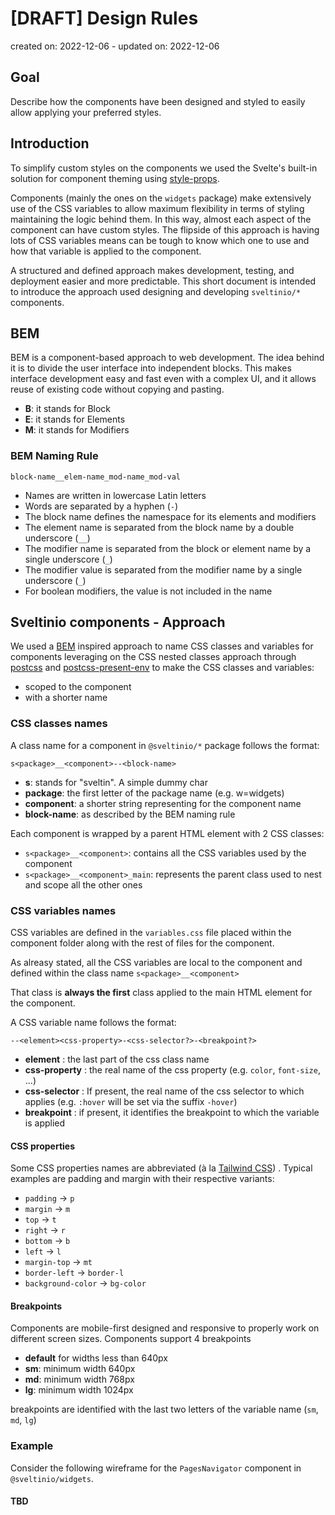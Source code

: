 # [DRAFT] Design Rules

created on: 2022-12-06 - updated on: 2022-12-06

## Goal

Describe how the components have been designed and styled to easily allow applying your preferred styles.

## Introduction

To simplify custom styles on the components we used the Svelte's built-in solution for component theming using [style-props].

Components (mainly the ones on the `widgets` package) make extensively use of the CSS variables to allow maximum flexibility in terms of styling maintaining the logic behind them. In this way, almost each aspect of the component can have custom styles. The flipside of this approach is having lots of CSS variables means can be tough to know which one to use and how that variable is applied to the component.

A structured and defined approach makes development, testing, and deployment easier and more predictable. This short document is intended to introduce the approach used designing and developing `sveltinio/*` components.

## BEM

BEM is a component-based approach to web development. The idea behind it is to divide the user interface into independent blocks. This makes interface development easy and fast even with a complex UI, and it allows reuse of existing code without copying and pasting.

- **B**: it stands for Block
- **E**: it stands for Elements
- **M**: it stands for Modifiers

### BEM Naming Rule

`block-name__elem-name_mod-name_mod-val`

- Names are written in lowercase Latin letters
- Words are separated by a hyphen (`-`)
- The block name defines the namespace for its elements and modifiers
- The element name is separated from the block name by a double underscore (`__`)
- The modifier name is separated from the block or element name by a single underscore (`_`)
- The modifier value is separated from the modifier name by a single underscore (`_`)
- For boolean modifiers, the value is not included in the name

## Sveltinio components - Approach

We used a [BEM] inspired approach to name CSS classes and variables for components leveraging on the CSS nested classes approach through [postcss] and [postcss-present-env] to make the CSS classes and variables:

- scoped to the component
- with a shorter name

### CSS classes names

A class name for a component in `@sveltinio/*` package follows the format:

`s<package>__<component>--<block-name>`

- **s**: stands for "sveltin". A simple dummy char
- **package**: the first letter of the package name (e.g. w=widgets)
- **component**: a shorter string representing for the component name
- **block-name**: as described by the BEM naming rule

Each component is wrapped by a parent HTML element with 2 CSS classes:

- `s<package>__<component>`: contains all the CSS variables used by the component
- `s<package>__<component>_main`: represents the parent class used to nest and scope all the other ones


### CSS variables names

CSS variables are defined in the `variables.css` file placed within the component folder along with the rest of files for the component.

As alreasy stated, all the CSS variables are local to the component and defined within the class name `s<package>__<component>`

That class is **always the first** class applied to the main HTML element for the component.

A CSS variable name follows the format:

`--<element><css-property>-<css-selector?>-<breakpoint?>`

- **element** : the last part of the css class name
- **css-property** : the real name of the css property (e.g. `color`, `font-size`, ...)
- **css-selector** : If present, the real name of the css selector to which applies (e.g. `:hover` will be set via the suffix `-hover`)
- **breakpoint** : if present, it identifies the breakpoint to which the variable is applied

#### CSS properties

Some CSS properties names are abbreviated (à la [Tailwind CSS]) . Typical examples are padding and margin with their respective variants:

- `padding` -> `p`
- `margin` -> `m`
- `top` -> `t`
- `right` -> `r`
- `bottom` -> `b`
- `left` -> `l`
- `margin-top` -> `mt`
- `border-left` -> `border-l`
- `background-color` -> `bg-color`

#### Breakpoints

Components are mobile-first designed and responsive to properly work on different screen sizes.
Components support 4 breakpoints

- **default** for widths less than 640px
- **sm**: minimum width 640px
- **md**: minimum width 768px
- **lg**: minimum width 1024px

breakpoints are identified with the last two letters of the variable name (`sm`, `md`, `lg`)

### Example

Consider the following wireframe for the `PagesNavigator` component in `@sveltinio/widgets`.

#### TBD

<!-- Resources -->
[style-props]: https://svelte.dev/docs#template-syntax-component-directives---style-props
[BEM]: https://en.bem.info/methodology/naming-convention/
[postcss]: https://postcss.org/
[postcss-present-env]: https://github.com/csstools/postcss-plugins/tree/main/plugin-packs/postcss-preset-env
[Tailwind CSS]: https://tailwindcss.com

